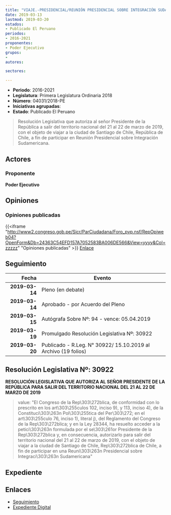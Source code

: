 ```yaml
---
title: "VIAJE.-PRESIDENCIAL/REUNIÓN PRESIDENCIAL SOBRE INTEGRACIÓN SUDAMERICANA"
date: 2019-03-13
lastmod: 2019-03-20
estados:
- Publicado El Peruano
periodos:
- 2016-2021
proponentes:
- Poder Ejecutivo
grupos:
- 
autores:

sectores:

---
```

- **Periodo**: 2016-2021
- **Legislatura**: Primera Legislatura Ordinaria 2018
- **Número**: 04031/2018-PE
- **Iniciativas agrupadas**: 
- **Estado**: Publicado El Peruano

> Resolución Legislativa que autoriza al señor Presidente de la República a salir del territorio nacional del 21 al 22 de marzo de 2019, con el objeto de viajar a la ciudad de Santiago de Chile, República de Chile, a fin de participar en Reunión Presidencial sobre Integración Sudamericana.


## Actores

### Proponente

**Poder Ejecutivo**

## Opiniones

### Opiniones publicadas

{{<iframe "http://www2.congreso.gob.pe/Sicr/ParCiudadana/Foro_pvp.nsf/RepOpiweb04?OpenForm&Db=24363C54EFD157A7052583BA006DE566&View=yyyy&Col=zzzzz" "Opiniones publicadas" >}}
[Enlace](http://www2.congreso.gob.pe/Sicr/ParCiudadana/Foro_pvp.nsf/RepOpiweb04?OpenForm&Db=24363C54EFD157A7052583BA006DE566&View=yyyy&Col=zzzzz)


## Seguimiento

| Fecha | Evento |
|------:|--------|
| **2019-03-14** | Pleno (en debate) |
| **2019-03-14** | Aprobado - por Acuerdo del Pleno |
| **2019-03-15** | Autógrafa Sobre Nº: 94 - vence: 05.04.2019 |
| **2019-03-19** | Promulgado Resolución Legislativa Nº: 30922 |
| **2019-03-20** | Publicado - R.Leg. N° 30922/ 15.10.2019 al Archivo (19 folios) |

## Resolución Legislativa Nº: 30922

**RESOLUCIÓN LEGISLATIVA QUE AUTORIZA AL SEÑOR PRESIDENTE DE LA REPÚBLICA PARA SALIR DEL TERRITORIO NACIONAL DEL 21 AL 22 DE MARZO DE 2019**

> value: "El Congreso de la Rep\303\272blica, de conformidad con lo prescrito en los art\303\255culos 102, inciso 9), y 113, inciso 4), de la Constituci\303\263n Pol\303\255tica del Per\303\272; en el art\303\255culo 76, inciso 1), literal j), del Reglamento del Congreso de la Rep\303\272blica; y en la Ley 28344, ha resuelto acceder a la petici\303\263n formulada por el se\303\261or Presidente de la Rep\303\272blica y, en consecuencia, autorizarlo para salir del territorio nacional del 21 al 22 de marzo de 2019, con el objeto de viajar a la ciudad de Santiago de Chile, Rep\303\272blica de Chile, a fin de participar en una Reuni\303\263n Presidencial sobre Integraci\303\263n Sudamericana"


## Expediente

## Enlaces

- [Seguimiento](http://www2.congreso.gob.pe/Sicr/TraDocEstProc/CLProLey2016.nsf/f7fff46988ca05b1052578e100829cc7/2865cee2122de585052583bc007bec45?OpenDocument)
- [Expediente Digital](http://www2.congreso.gob.pe/Sicr/TraDocEstProc/Expvirt_2011.nsf/visbusqptramdoc1621/04031?opendocument)

